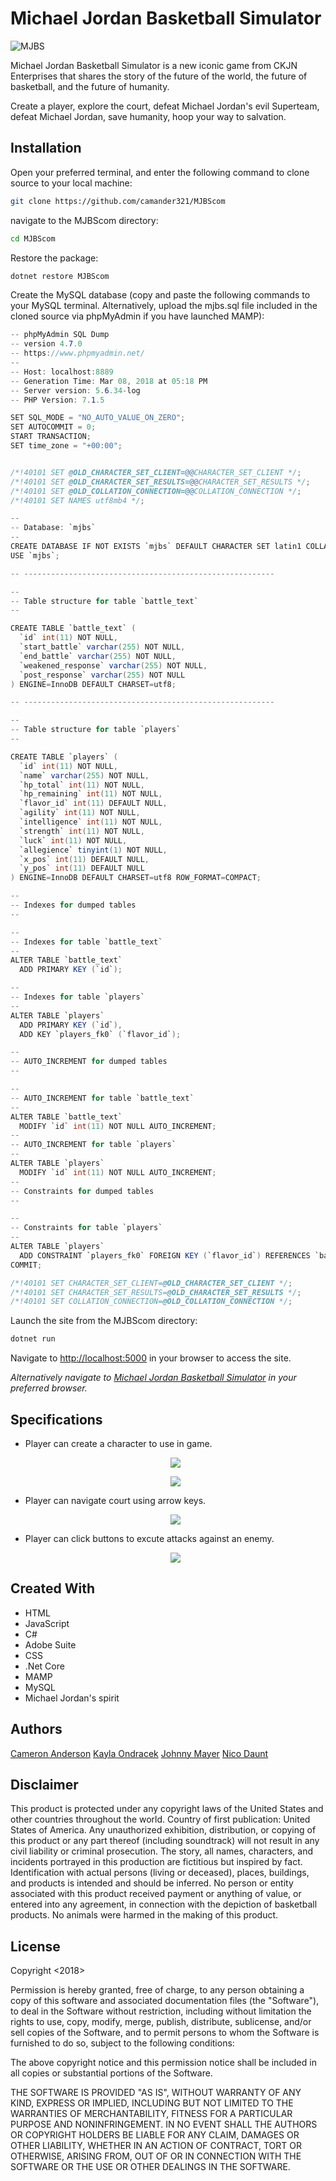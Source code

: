 # Michael Jordan Basketball Simulator
<img align="center" title="MJBS" src="./MJBScom/MJBScom/wwwroot/img/titlepage.gif">

Michael Jordan Basketball Simulator is a new iconic game from CKJN Enterprises that shares the story of the future of the world, the future of basketball, and the future of humanity.

Create a player, explore the court, defeat Michael Jordan's evil Superteam, defeat Michael Jordan, save humanity, hoop your way to salvation.

## Installation

Open your preferred terminal, and enter the following command to clone source to your local machine:
```sh
git clone https://github.com/camander321/MJBScom
```

navigate to the MJBScom directory:
```sh
cd MJBScom
```

Restore the package:
```sh
dotnet restore MJBScom
```

Create the MySQL database (copy and paste the following commands to your MySQL terminal.  Alternatively, upload the mjbs.sql file included in the cloned source via phpMyAdmin if you have launched MAMP):
```csharp
-- phpMyAdmin SQL Dump
-- version 4.7.0
-- https://www.phpmyadmin.net/
--
-- Host: localhost:8889
-- Generation Time: Mar 08, 2018 at 05:18 PM
-- Server version: 5.6.34-log
-- PHP Version: 7.1.5

SET SQL_MODE = "NO_AUTO_VALUE_ON_ZERO";
SET AUTOCOMMIT = 0;
START TRANSACTION;
SET time_zone = "+00:00";


/*!40101 SET @OLD_CHARACTER_SET_CLIENT=@@CHARACTER_SET_CLIENT */;
/*!40101 SET @OLD_CHARACTER_SET_RESULTS=@@CHARACTER_SET_RESULTS */;
/*!40101 SET @OLD_COLLATION_CONNECTION=@@COLLATION_CONNECTION */;
/*!40101 SET NAMES utf8mb4 */;

--
-- Database: `mjbs`
--
CREATE DATABASE IF NOT EXISTS `mjbs` DEFAULT CHARACTER SET latin1 COLLATE latin1_swedish_ci;
USE `mjbs`;

-- --------------------------------------------------------

--
-- Table structure for table `battle_text`
--

CREATE TABLE `battle_text` (
  `id` int(11) NOT NULL,
  `start_battle` varchar(255) NOT NULL,
  `end_battle` varchar(255) NOT NULL,
  `weakened_response` varchar(255) NOT NULL,
  `post_response` varchar(255) NOT NULL
) ENGINE=InnoDB DEFAULT CHARSET=utf8;

-- --------------------------------------------------------

--
-- Table structure for table `players`
--

CREATE TABLE `players` (
  `id` int(11) NOT NULL,
  `name` varchar(255) NOT NULL,
  `hp_total` int(11) NOT NULL,
  `hp_remaining` int(11) NOT NULL,
  `flavor_id` int(11) DEFAULT NULL,
  `agility` int(11) NOT NULL,
  `intelligence` int(11) NOT NULL,
  `strength` int(11) NOT NULL,
  `luck` int(11) NOT NULL,
  `allegience` tinyint(1) NOT NULL,
  `x_pos` int(11) DEFAULT NULL,
  `y_pos` int(11) DEFAULT NULL
) ENGINE=InnoDB DEFAULT CHARSET=utf8 ROW_FORMAT=COMPACT;

--
-- Indexes for dumped tables
--

--
-- Indexes for table `battle_text`
--
ALTER TABLE `battle_text`
  ADD PRIMARY KEY (`id`);

--
-- Indexes for table `players`
--
ALTER TABLE `players`
  ADD PRIMARY KEY (`id`),
  ADD KEY `players_fk0` (`flavor_id`);

--
-- AUTO_INCREMENT for dumped tables
--

--
-- AUTO_INCREMENT for table `battle_text`
--
ALTER TABLE `battle_text`
  MODIFY `id` int(11) NOT NULL AUTO_INCREMENT;
--
-- AUTO_INCREMENT for table `players`
--
ALTER TABLE `players`
  MODIFY `id` int(11) NOT NULL AUTO_INCREMENT;
--
-- Constraints for dumped tables
--

--
-- Constraints for table `players`
--
ALTER TABLE `players`
  ADD CONSTRAINT `players_fk0` FOREIGN KEY (`flavor_id`) REFERENCES `battle_text` (`id`) ON DELETE CASCADE;
COMMIT;

/*!40101 SET CHARACTER_SET_CLIENT=@OLD_CHARACTER_SET_CLIENT */;
/*!40101 SET CHARACTER_SET_RESULTS=@OLD_CHARACTER_SET_RESULTS */;
/*!40101 SET COLLATION_CONNECTION=@OLD_COLLATION_CONNECTION */;
```

Launch the site from the MJBScom directory:
```sh
dotnet run
```

Navigate to [http://localhost:5000](http://localhost:5000) in your browser to access the site.

*Alternatively navigate to [Michael Jordan Basketball Simulator](http://www.michaeljordanbasketballsimulator.com) in your preferred browser.*

## Specifications
* Player can create a character to use in game.
        <p align="center">
            <img src="CreatePlayer.png">
        </p>
        <p align="center">
            <img src="CreatedPlayer.png">
        </p>

* Player can navigate court using arrow keys.
        <p align="center">
             <img src="movement.gif">
         </p>

* Player can click buttons to excute attacks against an enemy.
        <p align="center">
             <img src="battle.png">
         </p>

## Created With
* HTML
* JavaScript
* C#
* Adobe Suite
* CSS
* .Net Core
* MAMP
* MySQL
* Michael Jordan's spirit

## Authors
[Cameron Anderson](https://github.com/camander321)
[Kayla Ondracek](https://github.com/grepcats)
[Johnny Mayer](https://github.com/johnnymayer)
[Nico Daunt](https://github.com/vrnico)



## Disclaimer
This product is protected under any copyright laws of the United States and other countries throughout the world. Country of first publication: United States of America. Any unauthorized exhibition, distribution, or copying of this product or any part thereof (including soundtrack) will not result in any civil liability or criminal prosecution. The story, all names, characters, and incidents portrayed in this production are fictitious but inspired by fact. Identification with actual persons (living or deceased), places, buildings, and products is intended and should be inferred. No person or entity associated with this product received payment or anything of value, or entered into any agreement, in connection with the depiction of basketball products. No animals were harmed in the making of this product.

## License
Copyright <2018> <CKJN Enterprises>

Permission is hereby granted, free of charge, to any person obtaining a copy of this software and associated documentation files (the "Software"), to deal in the Software without restriction, including without limitation the rights to use, copy, modify, merge, publish, distribute, sublicense, and/or sell copies of the Software, and to permit persons to whom the Software is furnished to do so, subject to the following conditions:

The above copyright notice and this permission notice shall be included in all copies or substantial portions of the Software.

THE SOFTWARE IS PROVIDED "AS IS", WITHOUT WARRANTY OF ANY KIND, EXPRESS OR IMPLIED, INCLUDING BUT NOT LIMITED TO THE WARRANTIES OF MERCHANTABILITY, FITNESS FOR A PARTICULAR PURPOSE AND NONINFRINGEMENT. IN NO EVENT SHALL THE AUTHORS OR COPYRIGHT HOLDERS BE LIABLE FOR ANY CLAIM, DAMAGES OR OTHER LIABILITY, WHETHER IN AN ACTION OF CONTRACT, TORT OR OTHERWISE, ARISING FROM, OUT OF OR IN CONNECTION WITH THE SOFTWARE OR THE USE OR OTHER DEALINGS IN THE SOFTWARE.
